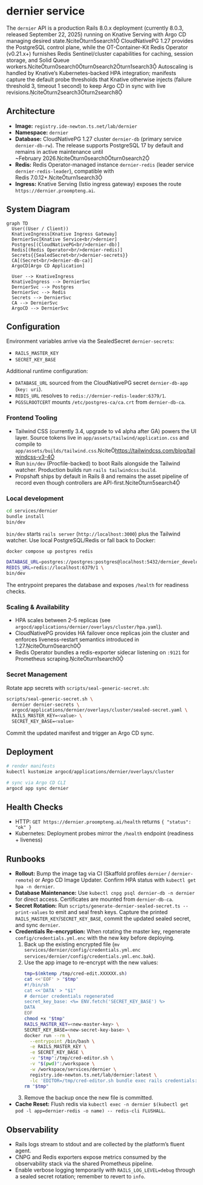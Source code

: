 # dernier service

The `dernier` API is a production Rails 8.0.x deployment (currently 8.0.3, released September 22, 2025) running on Knative Serving with Argo CD managing desired state.citeturn5search1 CloudNativePG 1.27 provides the PostgreSQL control plane, while the OT-Container-Kit Redis Operator (v0.21.x+) furnishes Redis Sentinel/cluster capabilities for caching, session storage, and Solid Queue workers.citeturn0search0turn0search2turn1search3 Autoscaling is handled by Knative’s Kubernetes-backed HPA integration; manifests capture the default probe thresholds that Knative otherwise injects (failure threshold 3, timeout 1 second) to keep Argo CD in sync with live revisions.citeturn2search3turn2search8

## Architecture

- **Image:** `registry.ide-newton.ts.net/lab/dernier`
- **Namespace:** `dernier`
- **Database:** CloudNativePG 1.27 cluster `dernier-db` (primary service `dernier-db-rw`). The release supports PostgreSQL 17 by default and remains in active maintenance until ~February 2026.citeturn0search0turn0search2
- **Redis:** Redis Operator-managed instance `dernier-redis` (leader service `dernier-redis-leader`), compatible with Redis 7.0.12+.citeturn1search3
- **Ingress:** Knative Serving (Istio ingress gateway) exposes the route `https://dernier.proompteng.ai`.

## System Diagram

```mermaid
graph TD
  User((User / Client))
  KnativeIngress[Knative Ingress Gateway]
  DernierSvc[Knative Service<br/>dernier]
  Postgres[(CloudNativePG<br/>dernier-db)]
  Redis[(Redis Operator<br/>dernier-redis)]
  Secrets{{SealedSecret<br/>dernier-secrets}}
  CA[(Secret<br/>dernier-db-ca)]
  ArgoCD[Argo CD Application]

  User --> KnativeIngress
  KnativeIngress --> DernierSvc
  DernierSvc --> Postgres
  DernierSvc --> Redis
  Secrets --> DernierSvc
  CA --> DernierSvc
  ArgoCD --> DernierSvc
```

## Configuration

Environment variables arrive via the SealedSecret `dernier-secrets`:

- `RAILS_MASTER_KEY`
- `SECRET_KEY_BASE`

Additional runtime configuration:

- `DATABASE_URL` sourced from the CloudNativePG secret `dernier-db-app` (`key: uri`).
- `REDIS_URL` resolves to `redis://dernier-redis-leader:6379/1`.
- `PGSSLROOTCERT` mounts `/etc/postgres-ca/ca.crt` from `dernier-db-ca`.

### Frontend Tooling

- Tailwind CSS (currently 3.4, upgrade to v4 alpha after GA) powers the UI layer. Source tokens live in `app/assets/tailwind/application.css` and compile to `app/assets/builds/tailwind.css`.citehttps://tailwindcss.com/blog/tailwindcss-v3-4
- Run `bin/dev` (Procfile-backed) to boot Rails alongside the Tailwind watcher. Production builds run `rails tailwindcss:build`.
- Propshaft ships by default in Rails 8 and remains the asset pipeline of record even though controllers are API-first.citeturn5search4

### Local development

```bash
cd services/dernier
bundle install
bin/dev
```

`bin/dev` starts `rails server` (`http://localhost:3000`) plus the Tailwind watcher. Use local PostgreSQL/Redis or fall back to Docker:

```bash
docker compose up postgres redis

DATABASE_URL=postgres://postgres:postgres@localhost:5432/dernier_development \
REDIS_URL=redis://localhost:6379/1 \
bin/dev
```

The entrypoint prepares the database and exposes `/health` for readiness checks.

### Scaling & Availability

- HPA scales between 2–5 replicas (see `argocd/applications/dernier/overlays/cluster/hpa.yaml`).
- CloudNativePG provides HA failover once replicas join the cluster and enforces liveness-restart semantics introduced in 1.27.citeturn0search0
- Redis Operator bundles a redis-exporter sidecar listening on `:9121` for Prometheus scraping.citeturn1search0

### Secret Management

Rotate app secrets with `scripts/seal-generic-secret.sh`:

```bash
scripts/seal-generic-secret.sh \
  dernier dernier-secrets \
  argocd/applications/dernier/overlays/cluster/sealed-secret.yaml \
  RAILS_MASTER_KEY=<value> \
  SECRET_KEY_BASE=<value>
```

Commit the updated manifest and trigger an Argo CD sync.

## Deployment

```bash
# render manifests
kubectl kustomize argocd/applications/dernier/overlays/cluster

# sync via Argo CD CLI
argocd app sync dernier
```

## Health Checks

- HTTP: `GET https://dernier.proompteng.ai/health` returns `{ "status": "ok" }`
- Kubernetes: Deployment probes mirror the `/health` endpoint (readiness + liveness)

## Runbooks

- **Rollout:** Bump the image tag via CI (Skaffold profiles `dernier` / `dernier-remote`) or Argo CD Image Updater. Confirm HPA status with `kubectl get hpa -n dernier`.
- **Database Maintenance:** Use `kubectl cnpg psql dernier-db -n dernier` for direct access. Certificates are mounted from `dernier-db-ca`.
- **Secret Rotation:** Run `scripts/generate-dernier-sealed-secret.ts --print-values` to emit and seal fresh keys. Capture the printed `RAILS_MASTER_KEY`/`SECRET_KEY_BASE`, commit the updated sealed secret, and sync `dernier`.
- **Credentials Re-encryption:** When rotating the master key, regenerate `config/credentials.yml.enc` with the new key before deploying.
  1. Back up the existing encrypted file (`mv services/dernier/config/credentials.yml.enc services/dernier/config/credentials.yml.enc.bak`).
  2. Use the app image to re-encrypt with the new values:
     ```bash
     tmp=$(mktemp /tmp/cred-edit.XXXXXX.sh)
     cat <<'EOF' > "$tmp"
     #!/bin/sh
     cat <<'DATA' > "$1"
     # dernier credentials regenerated
     secret_key_base: <%= ENV.fetch('SECRET_KEY_BASE') %>
     DATA
     EOF
     chmod +x "$tmp"
     RAILS_MASTER_KEY=<new-master-key> \
     SECRET_KEY_BASE=<new-secret-key-base> \
     docker run --rm \
       --entrypoint /bin/bash \
       -e RAILS_MASTER_KEY \
       -e SECRET_KEY_BASE \
       -v "$tmp":/tmp/cred-editor.sh \
       -v "$(pwd)":/workspace \
       -w /workspace/services/dernier \
       registry.ide-newton.ts.net/lab/dernier:latest \
       -lc 'EDITOR=/tmp/cred-editor.sh bundle exec rails credentials:edit'
     rm "$tmp"
     ```
  3. Remove the backup once the new file is committed.
- **Cache Reset:** Flush redis via `kubectl exec -n dernier $(kubectl get pod -l app=dernier-redis -o name) -- redis-cli FLUSHALL`.

## Observability

- Rails logs stream to stdout and are collected by the platform’s fluent agent.
- CNPG and Redis exporters expose metrics consumed by the observability stack via the shared Prometheus pipeline.
- Enable verbose logging temporarily with `RAILS_LOG_LEVEL=debug` through a sealed secret rotation; remember to revert to `info`.
